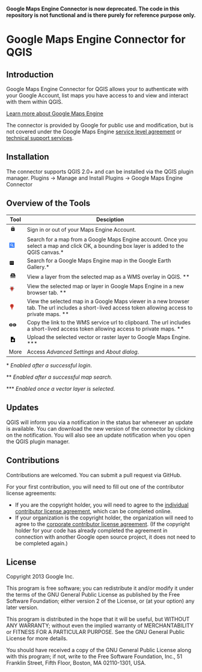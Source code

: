 **Google Maps Engine Connector is now deprecated. The code in this repository is not functional and is there purely for reference purpose only.**

Google Maps Engine Connector for QGIS
=====================================

Introduction
------------
Google Maps Engine Connector for QGIS allows your to authenticate with your
Google Account, list maps you have access to and view and interact with them
within QGIS.

[Learn more about Google Maps Engine](
http://www.google.com/enterprise/mapsearth/products/mapsengine.html)

The connector is provided by Google for public use and modification,
but is not covered under the Google Maps Engine
[service level agreement](
http://www.google.com/enterprise/earthmaps/legal/us/gme_sla.html) or
[technical support services](
http://www.google.com/enterprise/earthmaps/legal/us/gme_tssg.html).

Installation
------------
The connector supports QGIS 2.0+ and can be installed via the QGIS plugin
manager.
Plugins -> Manage and Install Plugins -> Google Maps Engine Connector


Overview of the Tools
---------------------
| Tool | Desciption |
| ---- | ---------- |
| ![Sign In](/images/private-16.png) | Sign in or out of your Maps Engine Account. |
| ![Search](/images/search-16.png) | Search for a map from a Google Maps Engine account. Once you select a map and click OK, a bounding box layer is added to the QGIS canvas.* |
| ![Search in Gallery](/images/gallery-16.png) | Search for a Google Maps Engine map in the Google Earth Gallery.* |
| ![WMS](/images/overlay-16.png) | View a layer from the selected map as a WMS overlay in QGIS. ** |
| ![View in GME](/images/maps_engine-16.png) | View the selected map or layer in Google Maps Engine in a new browser tab. ** |
| ![View in Google Maps](/images/maps-16.png) | View the selected map in a Google Maps viewer in a new browser tab. The url includes a short-lived access token allowing access to private maps. ** |
| ![Copy to clipboard](/images/link-16.png) | Copy the link to the WMS service url to clipboard. The url includes a short-lived access token allowing access to private maps. ** |
| ![Upload](/images/upload_item-16.png) | Upload the selected vector or raster layer to Google Maps Engine. *** |
| More | Access *Advanced Settings* and *About dialog*. |

\* *Enabled after a successful login*.

** *Enabled after a successful map search.*

*** *Enabled once a vector layer is selected.*

Updates
-------
QGIS will inform you via a notification in the status bar whenever an update is
available. You can download the new version of the connector by clicking on the
notification. You will also see an update notification when you open the QGIS
plugin manager.

Contributions
-------------

Contributions are welcomed. You can submit a pull request via GitHub.

For your first contribution, you will need to fill out one of the contributor license agreements:

  * If you are the copyright holder, you will need to agree to the <a href="https://developers.google.com/open-source/cla/individual?csw=1">individual contributor license agreement</a>, which can be completed online.
  * If your organization is the copyright holder, the organization will need to agree to the <a href="http://code.google.com/legal/corporate-cla-v1.0.html">corporate contributor license agreement</a>. (If the copyright holder for your code has already completed the agreement in connection with another Google open source project, it does not need to be completed again.)


License
-------
Copyright 2013 Google Inc.

This program is free software; you can redistribute it and/or
modify it under the terms of the GNU General Public License
as published by the Free Software Foundation; either version 2
of the License, or (at your option) any later version.

This program is distributed in the hope that it will be useful,
but WITHOUT ANY WARRANTY; without even the implied warranty of
MERCHANTABILITY or FITNESS FOR A PARTICULAR PURPOSE.  See the
GNU General Public License for more details.

You should have received a copy of the GNU General Public License
along with this program; if not, write to the Free Software
Foundation, Inc., 51 Franklin Street, Fifth Floor, Boston, MA  02110-1301, USA.
